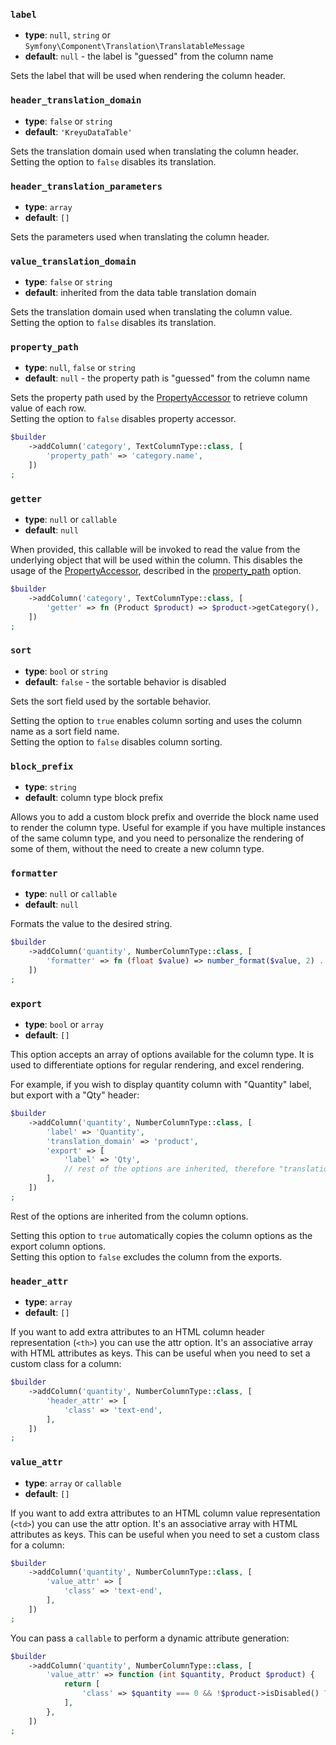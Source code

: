 ### `label`

- **type**: `null`, `string` or `Symfony\Component\Translation\TranslatableMessage`
- **default**: `null` - the label is "guessed" from the column name

Sets the label that will be used when rendering the column header.

### `header_translation_domain`

- **type**: `false` or `string`
- **default**: `'KreyuDataTable'`

Sets the translation domain used when translating the column header.  
Setting the option to `false` disables its translation.

### `header_translation_parameters`

- **type**: `array`
- **default**: `[]`

Sets the parameters used when translating the column header.

### `value_translation_domain`

- **type**: `false` or `string`
- **default**: inherited from the data table translation domain

Sets the translation domain used when translating the column value.  
Setting the option to `false` disables its translation.

### `property_path`

- **type**: `null`, `false` or `string`
- **default**: `null` - the property path is "guessed" from the column name

Sets the property path used by the [PropertyAccessor](https://symfony.com/doc/current/components/property_access.html) to retrieve column value of each row.  
Setting the option to `false` disables property accessor.

```php #
$builder
    ->addColumn('category', TextColumnType::class, [
        'property_path' => 'category.name',
    ])
;
```

### `getter`

- **type**: `null` or `callable`
- **default**: `null`

When provided, this callable will be invoked to read the value from the underlying object that will be used within the column.
This disables the usage of the [PropertyAccessor](https://symfony.com/doc/current/components/property_access.html), described in the [property_path](#property_path) option.

```php #
$builder
    ->addColumn('category', TextColumnType::class, [
        'getter' => fn (Product $product) => $product->getCategory(),
    ])
;
```

### `sort`

- **type**: `bool` or `string`
- **default**: `false` - the sortable behavior is disabled

Sets the sort field used by the sortable behavior.

Setting the option to `true` enables column sorting and uses the column name as a sort field name.  
Setting the option to `false` disables column sorting.

### `block_prefix`

- **type**: `string`
- **default**: column type block prefix

Allows you to add a custom block prefix and override the block name used to render the column type.
Useful for example if you have multiple instances of the same column type, and you need to personalize 
the rendering of some of them, without the need to create a new column type.

### `formatter`

- **type**: `null` or `callable`
- **default**: `null`

Formats the value to the desired string.

```php #
$builder
    ->addColumn('quantity', NumberColumnType::class, [
        'formatter' => fn (float $value) => number_format($value, 2) . 'kg',
    ])
;
```

### `export`

- **type**: `bool` or `array`
- **default**: `[]`

This option accepts an array of options available for the column type.
It is used to differentiate options for regular rendering, and excel rendering.

For example, if you wish to display quantity column with "Quantity" label, but export with a "Qty" header:

```php #
$builder
    ->addColumn('quantity', NumberColumnType::class, [
        'label' => 'Quantity',
        'translation_domain' => 'product',
        'export' => [
            'label' => 'Qty',
            // rest of the options are inherited, therefore "translation_domain" equals "product", etc.
        ],
    ])
;
```

Rest of the options are inherited from the column options.

Setting this option to `true` automatically copies the column options as the export column options.  
Setting this option to `false` excludes the column from the exports.

### `header_attr`

- **type**: `array`
- **default**: `[]`

If you want to add extra attributes to an HTML column header representation (`<th>`) you can use the attr option.
It's an associative array with HTML attributes as keys.
This can be useful when you need to set a custom class for a column:

```php #
$builder
    ->addColumn('quantity', NumberColumnType::class, [
        'header_attr' => [
            'class' => 'text-end',
        ],
    ])
;
```

### `value_attr`

- **type**: `array` or `callable`
- **default**: `[]`

If you want to add extra attributes to an HTML column value representation (`<td>`) you can use the attr option.
It's an associative array with HTML attributes as keys.
This can be useful when you need to set a custom class for a column:

```php #
$builder
    ->addColumn('quantity', NumberColumnType::class, [
        'value_attr' => [
            'class' => 'text-end',
        ],
    ])
;
```

You can pass a `callable` to perform a dynamic attribute generation:

```php #
$builder
    ->addColumn('quantity', NumberColumnType::class, [
        'value_attr' => function (int $quantity, Product $product) {
            return [
                'class' => $quantity === 0 && !$product->isDisabled() ? 'text-danger' : '',
            ],
        },
    ])
;
``` 
